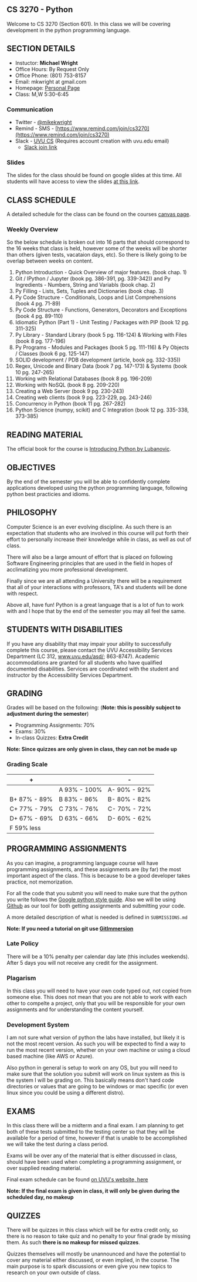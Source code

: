 CS 3270 - Python
---------------------------------------------------------

Welcome to CS 3270 (Section 601).  In this class we will be covering development in 
the python programming language.  

## SECTION DETAILS

* Instuctor: __Michael Wright__
* Office Hours: By Request Only
* Office Phone: (801) 753-8157
* Email: mkwright at gmail.com
* Homepage: [Personal Page](http://www.mikewright.me)
* Class: M,W 5:30-6:45

### Communication

* Twitter - [@mikekwright](https://twitter.com/mikekwright)    
* Remind - SMS - [https://www.remind.com/join/cs3270](https://www.remind.com/join/cs3270)    
* Slack - [UVU CS](https://uvucs.slack.com) (Requires account creation with uvu.edu email)  
  - [Slack join link](https://join.slack.com/t/uvucs/signup?x=x-294364168880-294948358243)

### Slides

The slides for the class should be found on google slides at this time.  All students will have access to view the
slides [at this link](https://drive.google.com/drive/folders/0B8EInRKkbjikeW5qWFNzLU9FVEE?usp=sharing).     

## CLASS SCHEDULE

A detailed schedule for the class can be found on the courses [canvas page](https://uvu.instructure.com/courses/453130).   

### Weekly Overview

So the below schedule is broken out into 16 parts that should correspond to the 16 weeks that class is held, however
some of the weeks will be shorter than others (given tests, vacataion days, etc). So there is likely going to be
overlap between weeks on content.   

1. Python Introduction - Quick Overview of major features. (book chap. 1)
2. Git / IPython / Jupyter (book pg. 386-391, pg. 339-342)) and Py Ingredients - Numbers, String and Variabls (book chap. 2)
3. Py Filling - Lists, Sets, Tuples and Dictionaries (book chap. 3)
4. Py Code Structure - Conditionals, Loops and List Comprehensions (book 4 pg. 71-89)
5. Py Code Structure - Functions, Generators, Decorators and Exceptions (book 4 pg. 89-110)
6. Idiomatic Python (Part 1) - Unit Testing / Packages with PIP  (book 12 pg. 311-325)
7. Py Library - Standard Library (book 5 pg. 116-124) & Working with Files (book 8 pg. 177-196)
8. Py Programs - Modules and Packages (book 5 pg. 111-116) & Py Objects / Classes (book 6 pg. 125-147)
9. SOLID development / PDB development (article, book pg. 332-335))
10. Regex, Unicode and Binary Data (book 7 pg. 147-173) & Systems (book 10 pg. 247-265)
11. Working with Relational Databases (book 8 pg. 196-209)
12. Working with NoSQL (book 8 pg. 209-220)
13. Creating a Web Server (book 9 pg. 230-243)
14. Creating web clients (book 9 pg. 223-229, pg. 243-246)
15. Concurrency in Python (book 11 pg. 267-282)
16. Python Science (numpy, scikit) and C Integration (book 12 pg. 335-338, 373-385)

## READING MATERIAL

The official book for the course is [Introducing Python by Lubanovic](https://www.amazon.com/Introducing-Python-Modern-Computing-Packages/dp/1449359361).     

## OBJECTIVES

By the end of the semester you will be able to confidently complete applications developed
using the python programming language, following python best practicies and idioms.   

## PHILOSOPHY

Computer Science is an ever evolving discipline.  As such there is an expectation that students
who are involved in this course will put forth their effort to personally increase their knowledge
while in class, as well as out of class.   

There will also be a large amount of effort that is
placed on following Software Engineering principles that are used in the field in hopes of 
acclimatizing you more professional development.    

Finally since we are all attending a University there will be a requirement that all of your
interactions with professors, TA's and students will be done with respect.   

Above all, have fun!  Python is a great language that is a lot of fun to work with and I 
hope that by the end of the semester you may all feel the same.    

## STUDENTS WITH DISABILITIES 

If you have any disability that may impair your ability to successfully complete this course,
please contact the UVU Accessibility Services Department (LC 312, www.uvu.edu/asd/; 863-8747).
Academic accommodations are granted for all students who have qualified documented disabilities.
Services are coordinated with the student and instructor by the Accessibility Services Department.    

## GRADING

Grades will be based on the following: (**Note: this is possibly subject to adjustment during the semester**)    

* Programming Assignments: 70%   
* Exams: 30%   
* In-class Quizzes: __Extra Credit__   

**Note: Since quizzes are only given in class, they can not be made up**    

### Grading Scale

|      +       |               |       -      |
| ------------ | ------------- | ------------ |
|              | A  93% - 100% | A- 90% - 92% |
| B+ 87% - 89% | B  83% - 86%  | B- 80% - 82% |
| C+ 77% - 79% | C  73% - 76%  | C- 70% - 72% |
| D+ 67% - 69% | D  63% - 66%  | D- 60% - 62% |
| F  59% less  |               |              |

## PROGRAMMING ASSIGNMENTS

As you can imagine, a programming language course will have programming assignments, and these
assignments are (by far) the most important aspect of the class.  This is because to be a good
developer takes practice, not memorization.   

For all the code that you submit you will need to make sure that the python you write follows the
[Google python style guide](https://google.github.io/styleguide/pyguide.html).  Also we will be 
using [Github](https://www.github.com) as our tool for both getting assignments and submitting
your code.  

A more detailed description of what is needed is defined in `SUBMISSIONS.md`    

**Note: If you need a tutorial on git use [GitImmersion](http://gitimmersion.com/)**    

### Late Policy

There will be a 10% penalty per calendar day late (this includes weekends). After 5 days you will not
receive any credit for the assignment.  

### Plagarism

In this class you will need to have your own code typed out, not copied from someone else.  This does
not mean that you are not able to work with each other to compelte a project, only that you will be
responsible for your own assignments and for understanding the content yourself.  

### Development System

I am not sure what version of python the labs have installed, but likely it is not the most recent
version.  As such you will be expected to find a way to run the most recent version, whether on your
own machine or using a cloud based machine (like AWS or Azure).   

Also python in general is setup to work on any OS, but you will need to make sure that the solution
you submit will work on linux system as this is the system I will be grading on.  This basically means
don't hard code directories or values that are going to be windows or mac specific (or even linux
since you could be using a different distro).    

## EXAMS

In this class there will be a midterm and a final exam.  I am planning to get both of these tests
submitted to the testing center so that they will be available for a period of time, however if that
is unable to be accomplished we will take the test during a class period.   

Exams will be over any of the material that is either discussed in class, should have been used when
completing a programming assignment, or over supplied reading material.   

Final exam schedule can be found [on UVU's website, here](https://www.uvu.edu/asc/exam_schedule.html)    

**Note: If the final exam is given in class, it will only be given during the scheduled day, no makeup**    

## QUIZZES

There will be quizzes in this class which will be for extra credit only, so there is no reason to take
quiz and no penalty to your final grade by missing them.  As such **there is no makeup for missed quizzes**.   

Quizzes themselves will mostly be unannounced and have the potential to cover any material either discussed,
or even implied, in the course.  The main purpose is to spark discussions or even give you new topics 
to research on your own outside of class.   
